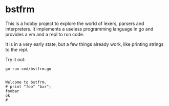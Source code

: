 # bstfrm

This is a hobby project to explore the world of lexers, parsers and interpreters.
It implements a useless programming language in go and provides a vm and a repl to run code.

It is in a very early state, but a few things already work, like printing strings to the repl.

Try it out:

`go run cmd/bstfrm.go`

```

Welcome to bstfrm.
# print "foo" "bar";
foobar
ok
# 


```